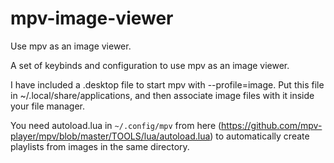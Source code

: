 # mpv-image-viewer
Use mpv as an image viewer.

A set of keybinds and configuration to use mpv as an image viewer.

I have included a .desktop file to start mpv with --profile=image. Put this file in ~/.local/share/applications, and then associate image files with it inside your file manager.

You need autoload.lua in `~/.config/mpv` from here (https://github.com/mpv-player/mpv/blob/master/TOOLS/lua/autoload.lua) to automatically create playlists from images in the same directory.
